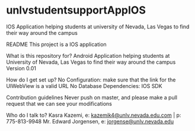 # unlvstudentsupportAppIOS
IOS Application helping students at university of Nevada, Las Vegas to find their way around the campus

README
This project is a IOS application

What is this repository for?
Android Application helping students at University of Nevada, Las Vegas to find their way around the campus
Version 0.01

How do I get set up?
No Configuration: make sure that the link for the UIWebView is a valid URL
No Database
Dependencies: IOS SDK

Contribution guidelines
Never push on master, and please make a pull request that we can see your modifications

Who do I talk to?
Kasra Kazemi, e: kazemik4@unlv.nevada.edu.com | p: 775-813-9948
Mr. Edward Jorgensen, e: jorgense@unlv.nevada.edu
